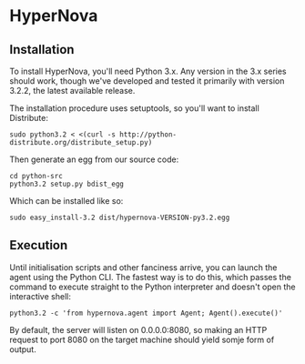 HyperNova
=========

Installation
------------

To install HyperNova, you'll need Python 3.x. Any version in the 3.x series
should work, though we've developed and tested it primarily with version 3.2.2,
the latest available release.

The installation procedure uses setuptools, so you'll want to install
Distribute:

    sudo python3.2 < <(curl -s http://python-distribute.org/distribute_setup.py)

Then generate an egg from our source code:

    cd python-src
    python3.2 setup.py bdist_egg

Which can be installed like so:

    sudo easy_install-3.2 dist/hypernova-VERSION-py3.2.egg

Execution
---------

Until initialisation scripts and other fanciness arrive, you can launch the
agent using the Python CLI. The fastest way is to do this, which passes the
command to execute straight to the Python interpreter and doesn't open the
interactive shell:

    python3.2 -c 'from hypernova.agent import Agent; Agent().execute()'

By default, the server will listen on 0.0.0.0:8080, so making an HTTP request to
port 8080 on the target machine should yield somje form of output.
